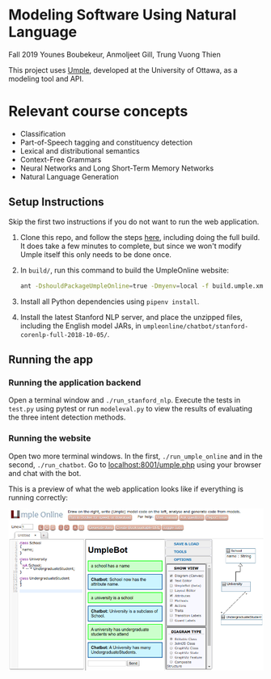 # Modeling Software Using Natural Language

Fall 2019
Younes Boubekeur, Anmoljeet Gill, Trung Vuong Thien

This project uses [Umple](http://umple.org/), developed at the University of Ottawa, as a modeling tool and API.

# Relevant course concepts

- Classification
- Part-of-Speech tagging and constituency detection
- Lexical and distributional semantics
- Context-Free Grammars
- Neural Networks and Long Short-Term Memory Networks
- Natural Language Generation
 

## Setup Instructions

Skip the first two instructions if you do not want to run the web application.

1. Clone this repo, and follow the steps [here](https://github.com/umple/Umple/wiki/SettingUpLocalUmpleOnlineWebServer), including doing the full build. It does take a few minutes to complete, but since we won't modify Umple itself this only needs to be done once.

2. In `build/`, run this command to build the UmpleOnline website:

    ```bash
    ant -DshouldPackageUmpleOnline=true -Dmyenv=local -f build.umple.xml packageUmpleonline
    ```

3. Install all Python dependencies using `pipenv install`.

4. Install the latest Stanford NLP server, and place the unzipped files, including the English model JARs, in `umpleonline/chatbot/stanford-corenlp-full-2018-10-05/`.

## Running the app

### Running the application backend
Open a terminal window and `./run_stanford_nlp`. Execute the tests in `test.py` using pytest or run `modeleval.py` to view the results of evaluating the three intent detection methods.

### Running the website
Open two more terminal windows. In the first, `./run_umple_online` and in the second, `./run_chatbot`.
Go to [localhost:8001/umple.php](http://localhost:8001/umple.php) using your browser and chat with the bot.

This is a preview of what the web application looks like if everything is running correctly:

<img src="chatbot.png">

